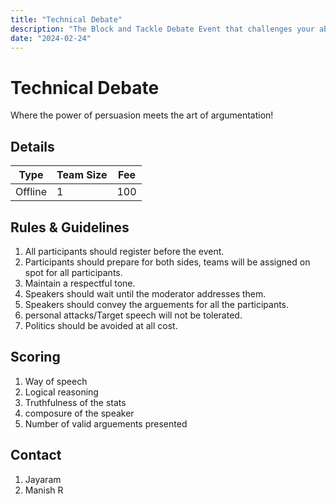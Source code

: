 ```yaml
---
title: "Technical Debate"
description: "The Block and Tackle Debate Event that challenges your ability to switch sides at the drop of a hat!"
date: "2024-02-24"
---
```


# Technical Debate

Where the power of persuasion meets the art of argumentation!

## Details

| Type    | Team Size | Fee |
| ------- | --------- | --- |
| Offline | 1         | 100 |

## Rules & Guidelines

1. All participants should register before the event.
2. Participants should prepare for both sides, teams will be assigned on spot for all participants.
3. Maintain a respectful tone.
4. Speakers should wait until the moderator addresses them.
5. Speakers should convey the arguements for all the participants.
6. personal attacks/Target speech will not be tolerated.
7. Politics should be avoided at all cost.

## Scoring

1. Way of speech
2. Logical reasoning
3. Truthfulness of the stats
4. composure of the speaker
5. Number of valid arguements presented

## Contact

1. Jayaram
2. Manish R